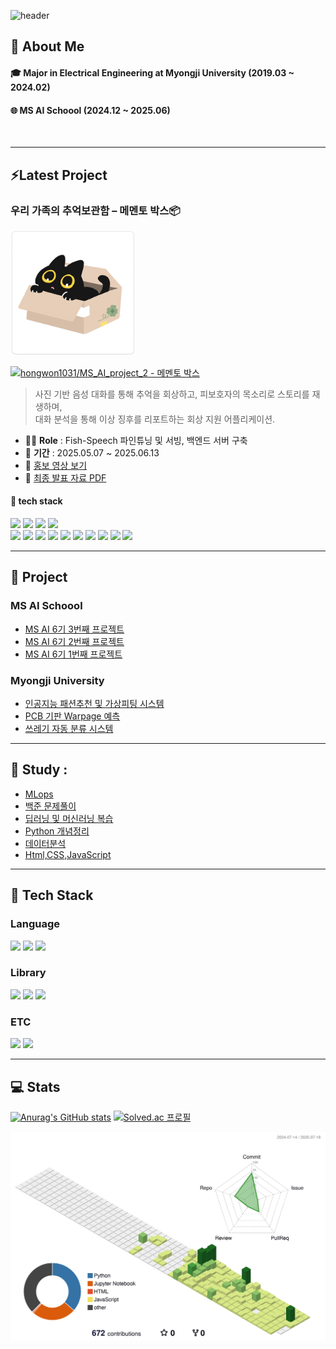 <!-- # 안녕하세요! 홍원의 프로필입니다👋!-->
![header](https://capsule-render.vercel.app/api?type=venom&color=auto&height=300&section=header&text=Good%20to%20see%20you%20%F0%9F%A4%97)
<!--
# 교육 이력 
<img src="/명지.svg" width="100" height="100">
!-->
## 👀 About Me

  #### 🎓 Major in Electrical Engineering at Myongji University (2019.03 ~ 2024.02)
  #### 🌐 MS AI Schoool (2024.12 ~ 2025.06)
  <br/>

  
---

## ⚡Latest Project
### 우리 가족의 추억보관함 – **메멘토 박스📦**
<img src="https://github.com/hongwon1031/MS_AI_project_3/blob/main/data/icon.png" width="200" height="200"/>

[![hongwon1031/MS_AI_project_2 - 메멘토 박스](https://github-readme-stats.vercel.app/api/pin/?username=hongwon1031&repo=Memento-Box&theme=default)](https://github.com/hongwon1031/Memento-Box)
> 사진 기반 음성 대화를 통해 추억을 회상하고, 피보호자의 목소리로 스토리를 재생하며,<br/>
> 대화 분석을 통해 이상 징후를 리포트하는 회상 지원 어플리케이션.

- 🧑‍💻 **Role** : Fish-Speech 파인튜닝 및 서빙, 백엔드 서버 구축
- 📅 **기간** : 2025.05.07 ~ 2025.06.13
- 🎥 [홍보 영상 보기](https://github.com/hongwon1031/MS_AI_project_3/blob/main/data/%EC%8B%9C%EC%97%B0%EC%98%81%EC%83%81.mp4)
- 📄 [최종 발표 자료 PDF](https://github.com/hongwon1031/MS_AI_project_3/blob/main/data/3%EC%B0%A8%20%ED%94%84%EB%A1%9C%EC%A0%9D%ED%8A%B8%20PPT.pdf)


#### 🧰 tech stack
<img src="https://img.shields.io/badge/Azure OpenAI-0078D4?style=flat-square&logo=OpenAI&logoColor=white"/> <img src="https://img.shields.io/badge/Azure Blob Storage-0078D4?style=flat-square&logo=&logoColor=white"/> <img src="https://img.shields.io/badge/Azure Speech-0078D4?style=flat-square&logo=&logoColor=white"/> <img src="https://img.shields.io/badge/Azure Virtual Machine-0078D4?style=flat-square&logo=&logoColor=white"/> <br/><img src="https://img.shields.io/badge/Python-3776AB?style=flat-square&logo=Python&logoColor=white"/>
<img src="https://img.shields.io/badge/Pytorch-EE4C2C?style=flat-square&logo=pytorch&logoColor=white"/>
<img src="https://img.shields.io/badge/Docker-2496ED?style=flat-square&logo=docker&logoColor=white"/>
<img src="https://img.shields.io/badge/Flutter-02569B?style=flat-square&logo=flutter&logoColor=white"/>
<img src="https://img.shields.io/badge/Fastapi-009688?style=flat-square&logo=fastapi&logoColor=white"/> 
<img src="https://img.shields.io/badge/postgreSQL-4169E1?style=flat-square&logo=postgresql&logoColor=white"/> 
<img src="https://img.shields.io/badge/ngrok-1F1E37?style=flat-square&logo=ngrok&logoColor=white"/> 
<img src="https://img.shields.io/badge/NGINX-009639?style=flat-square&logo=nginx&logoColor=white"/>
<img src="https://img.shields.io/badge/Github Actions-2088FF?style=flat-square&logo=githubactions&logoColor=white"/>
<img src="https://img.shields.io/badge/Kakao SDK-FFCD00?style=flat-square&logo=kakaotalk&logoColor=white"/> 


---

## 🚀 Project
  

  ### MS AI Schoool
  - [MS AI 6기 3번째 프로젝트](https://github.com/hongwon1031/Memento-Box)
  - [MS AI 6기 2번째 프로젝트](https://github.com/hongwon1031/MS_AI_project_2)
  - [MS AI 6기 1번째 프로젝트](https://github.com/hongwon1031/MS_AI_Project_1)
  

  ### Myongji University
  - [인공지능 패션추천 및 가상피팅 시스템](https://github.com/hongwon1031/AI-based-Style-Recommendation-System)
  - [PCB 기판 Warpage 예측](https://github.com/hongwon1031/Myungji_AI_Contest)
  - [쓰레기 자동 분류 시스템](https://github.com/hongwon1031/2024_DeepLearning_Project)
  
---
## 🔬 Study :
- [MLops](https://github.com/hongwon1031/MLops)
- [백준 문제풀이](https://github.com/hongwon1031/Baekjoon_Prac)
- [딥러닝 및 머신러닝 복습](https://github.com/hongwon1031/ML_prac)
- [Python 개념정리](https://github.com/hongwon1031/testRepo/tree/main/12)
- [데이터분석](https://github.com/hongwon1031/DataFrame)
- [Html,CSS,JavaScript](https://github.com/hongwon1031/Html)

---
## 🧱 Tech Stack
  ### Language
  <!--Python-->
  <img src="https://img.shields.io/badge/Python-3776AB?style=flat-square&logo=Python&logoColor=white"/> <img src="https://img.shields.io/badge/C-F7DF1E?style=flat-square&logo=c&logoColor=white"/> <img src="https://img.shields.io/badge/C++-E34F26?style=flat-square&logo=cplusplus&logoColor=white"/> 
  <!--<img src="https://img.shields.io/badge/JavaScript-F7DF1E?style=flat-square&logo=JavaScript&logoColor=white"/> <img src="https://img.shields.io/badge/HTML-E34F26?style=flat-square&logo=HTML5&logoColor=white"/> <img src="https://img.shields.io/badge/CSS-1572B6?style=flat-square&logo=CSS3&logoColor=white"/>-->

  ### Library
  <img src="https://img.shields.io/badge/PyTorch-EE4C2C?style=flat-square&logo=PyTorch&logoColor=white"/> <img src="https://img.shields.io/badge/Tensorflow-43B02A?style=flat-square&logo=tensorflow&logoColor=white"/> <img src="https://img.shields.io/badge/scikitlearn-F7931E?style=flat-square&logo=scikitlearn&logoColor=white"/>

  ### ETC
  <img src="https://img.shields.io/badge/Azure-0078D4?style=flat-square&logo=&logoColor=white"/> <img src="https://img.shields.io/badge/Anaconda-44A833?style=flat-square&logo=anaconda&logoColor=white"/>

<!--[![Top Langs](https://github-readme-stats.vercel.app/api/top-langs/?username=hongwon1031&layout=donut)](https://github.com/anuraghazra/github-readme-stats)-->

---
## 💻 Stats

  [![Anurag's GitHub stats](https://github-readme-stats.vercel.app/api?username=hongwon1031&show_icons=true&theme=radical)](https://github.com/anuraghazra/github-readme-stats)
  [![Solved.ac
프로필](http://mazassumnida.wtf/api/v2/generate_badge?boj=hongwon1031)](https://solved.ac/hongwon1031)
<!--<a href="https://www.solve-nyang.com"><img src="https://api.solve-nyang.com/compose/hongwon1031" width="600" height="300"/></a>-->

![](./profile-3d-contrib/profile-green-animate.svg)


<!--
**hongwon1031/hongwon1031** is a ✨ _special_ ✨ repository because its `README.md` (this file) appears on your GitHub profile.

Here are some ideas to get you started:

- 🔭 I’m currently working on ...
- 🌱 I’m currently learning ...
- 👯 I’m looking to collaborate on ...
- 🤔 I’m looking for help with ...
- 💬 Ask me about ...
- 📫 How to reach me: ...
- 😄 Pronouns: ...
- ⚡ Fun fact: ...
!-->

